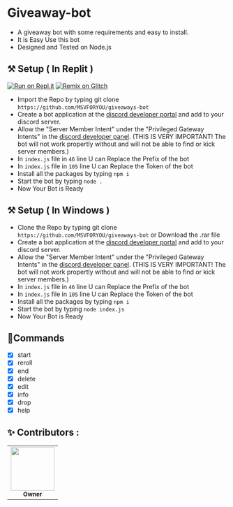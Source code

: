 # Giveaway-bot
- A giveaway bot with some requirements and easy to install.
- It is Easy Use this bot
- Designed and Tested on Node.js 
## ⚒ Setup ( In Replit  ) 
[![Run on Repl.it](https://repl.it/badge/github/MSVFORYOU/giveaways-bot)](https://repl.it/github/MSVFORYOU/giveaways-bot)
[![Remix on Glitch](https://cdn.glitch.com/2703baf2-b643-4da7-ab91-7ee2a2d00b5b%2Fremix-button.svg)](https://glitch.com/edit/#!/import/github/MSVFORYOU/giveaways-bot)

- Import the Repo by typing git clone `https://github.com/MSVFORYOU/giveaways-bot` 
- Create a bot application at the [discord developer portal](https://discord.com/developers/applications) and add to your discord server.
- Allow the "Server Member Intent" under the "Privileged Gateway Intents" in the [discord developer panel](https://discord.com/developers/applications). (THIS IS VERY IMPORTANT! The bot will not work propertly without and will not be able to find or kick server members.)
- In `index.js` file in `46` line U can Replace the Prefix of the bot
- In `index.js` file in `105` line U can Replace the Token of the bot
- Install all the packages by typing `npm i`
- Start the bot by typing `node .`
- Now Your Bot is Ready

## ⚒ Setup ( In Windows ) 

- Clone the Repo by typing git clone `https://github.com/MSVFORYOU/giveaways-bot` or Download the .rar file
- Create a bot application at the [discord developer portal](https://discord.com/developers/applications) and add to your discord server.
- Allow the "Server Member Intent" under the "Privileged Gateway Intents" in the [discord developer panel](https://discord.com/developers/applications). (THIS IS VERY IMPORTANT! The bot will not work propertly without and will not be able to find or kick server members.)
- In `index.js` file in `46` line U can Replace the Prefix of the bot
- In `index.js` file in `105` line U can Replace the Token of the bot
- Install all the packages by typing `npm i`
- Start the bot by typing `node index.js`
- Now Your Bot is Ready


## 📜Commands

- [x] start
- [x] reroll
- [x] end
- [x] delete
- [x] edit
- [x] info
- [x] drop
- [x] help

## ✨ Contributors :



<table>
  <tr>
     <td align="center"><a href="https://github.com/MSVFORYOU"><img src="https://avatars.githubusercontent.com/u/78690237?v=4" width="100px;" alt=""/><br /><sub><b>Owner</b></sub>
     
  </tr>
  
</table>


